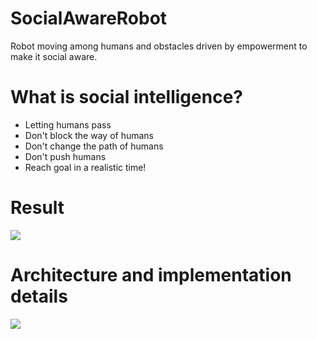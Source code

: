 # SocialAwareRobot
Robot moving among humans and obstacles driven by empowerment to make it social aware.

# What is social intelligence?
- Letting humans pass
- Don't block the way of humans
- Don't change the path of humans
- Don't push humans
- Reach goal in a realistic time!

# Result

![](videos/tmp.gif)

# Architecture and implementation details

![](images/architecture)



